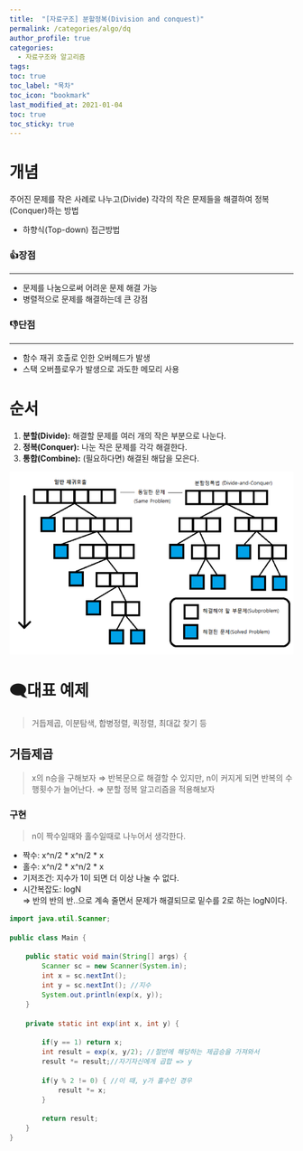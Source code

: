 ```yaml
---
title:  "[자료구조] 분할정복(Division and conquest)"
permalink: /categories/algo/dq
author_profile: true
categories:
  - 자료구조와 알고리즘
tags:
toc: true
toc_label: "목차"
toc_icon: "bookmark"
last_modified_at: 2021-01-04
toc: true
toc_sticky: true
---
```

# 개념
주어진 문제를 작은 사례로 나누고(Divide) 각각의 작은 문제들을 해결하여 정복(Conquer)하는 방법
* 하향식(Top-down) 접근방법

### 👍장점
---
* 문제를 나눔으로써 어려운 문제 해결 가능
* 병렬적으로 문제를 해결하는데 큰 강점

### 👎단점
---
* 함수 재귀 호출로 인한 오버헤드가 발생
* 스택 오버플로우가 발생으로 과도한 메모리 사용

# 순서
1. **분할(Divide):** 해결할 문제를 여러 개의 작은 부분으로 나눈다.
2. **정복(Conquer):** 나눈 작은 문제를 각각 해결한다.
3. **통합(Combine):** (필요하다면) 해결된 해답을 모은다.

![dq](/assets/images/dq.png)  

# 🗨️대표 예제
> 거듭제곱, 이분탐색, 합병정렬, 퀵정렬, 최대값 찾기 등

## 거듭제곱
> x의 n승을 구해보자
⇒ 반복문으로 해결할 수 있지만, n이 커지게 되면 반복의 수행횟수가 늘어난다.
⇒ 분할 정복 알고리즘을 적용해보자

### 구현
> n이 짝수일때와 홀수일때로 나누어서 생각한다.
- 짝수: x^n/2 * x^n/2 * x  
- 홀수: x^n/2 * x^n/2 * x  
- 기저조건: 지수가 1이 되면 더 이상 나눌 수 없다.
- 시간복잡도: logN  
    ⇒ 반의 반의 반..으로 계속 줄면서 문제가 해결되므로 밑수를 2로 하는 logN이다.  

```java
import java.util.Scanner;

public class Main {
	
	public static void main(String[] args) {
		Scanner sc = new Scanner(System.in);
		int x = sc.nextInt();
		int y = sc.nextInt(); //지수
		System.out.println(exp(x, y));
	}

	private static int exp(int x, int y) {
		
		if(y == 1) return x;
		int result = exp(x, y/2); //절반에 해당하는 제곱승을 가져와서
		result *= result;//자기자신에게 곱합 => y
		
		if(y % 2 != 0) { //이 때, y가 홀수인 경우
			result *= x;
		}
		
		return result;
	}
}
```